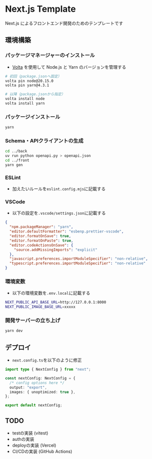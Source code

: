 # Next.js Template

Next.js によるフロントエンド開発のためのテンプレートです

## 環境構築

### パッケージマネージャーのインストール

- [Volta](https://volta.sh/) を使用して Node.js と Yarn のバージョンを管理する

```bash
# 初回（package.jsonへ固定）
volta pin node@20.15.0
volta pin yarn@4.3.1

# 以降（package.jsonから指定）
volta install node
volta install yarn
```

### パッケージインストール

```bash
yarn
```

### Schema・APIクライアントの生成

```bash
cd ../back
uv run python openapi.py > openapi.json
cd ../front
yarn gen
```

### ESLint

- 加えたいルールを`eslint.config.mjs`に記載する

### VSCode

- 以下の設定を`.vscode/settings.json`に記載する

```json
{
  "npm.packageManager": "yarn",
  "editor.defaultFormatter": "esbenp.prettier-vscode",
  "editor.formatOnSave": true,
  "editor.formatOnPaste": true,
  "editor.codeActionsOnSave": {
    "source.addMissingImports": "explicit"
  },
  "javascript.preferences.importModuleSpecifier": "non-relative",
  "typescript.preferences.importModuleSpecifier": "non-relative"
}
```

### 環境変数

- 以下の環境変数を`.env.local`に記載する

```bash
NEXT_PUBLIC_API_BASE_URL=http://127.0.0.1:8000
NEXT_PUBLIC_IMAGE_BASE_URL=xxxxx
```

### 開発サーバーの立ち上げ

```bash
yarn dev
```

## デプロイ

- `next.config.ts`を以下のように修正

```ts
import type { NextConfig } from "next";

const nextConfig: NextConfig = {
  /* config options here */
  output: "export",
  images: { unoptimized: true },
};

export default nextConfig;
```

## TODO

- testの実装 (vitest)
- authの実装
- deployの実装 (Vercel)
- CI/CDの実装 (GitHub Actions)
